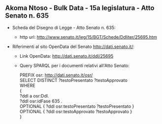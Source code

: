 ## Akoma Ntoso - Bulk Data - 15a legislatura - Atto Senato n. 635 ##

* Scheda del Disegno di Legge - Atto Senato n. 635:
	* http url: http://www.senato.it/leg/15/BGT/Schede/Ddliter/25695.htm

* Riferimenti al sito OpenData del Senato http://dati.senato.it/:
	* Link OpenData: http://dati.senato.it/ddl/25695
	* Query SPARQL per i documenti relativi all'Atto Senato:

        PREFIX osr: <http://dati.senato.it/osr/>  
		SELECT DISTINCT ?testoPresentato ?testoApprovato  
		WHERE  
		{  
		    ?ddl a osr:Ddl.  
		    ?ddl osr:idFase 635 .  
		    OPTIONAL { ?ddl osr:testoPresentato ?testoPresentato }  
		    OPTIONAL { ?ddl osr:testoApprovato ?testoApprovato }  
		}
		